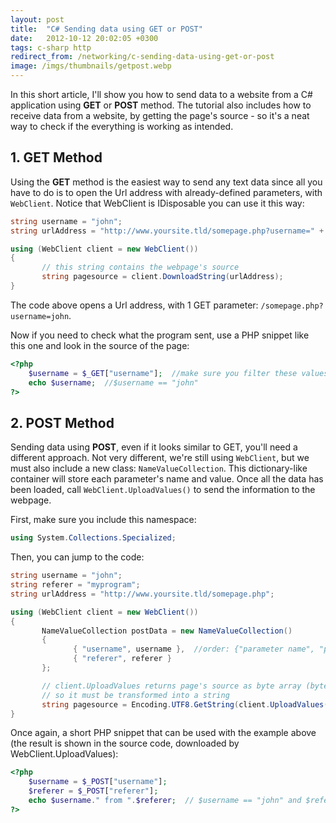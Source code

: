 ```yaml
---
layout: post
title:  "C# Sending data using GET or POST"
date:   2012-10-12 20:02:05 +0300
tags: c-sharp http
redirect_from: /networking/c-sending-data-using-get-or-post
image: /imgs/thumbnails/getpost.webp
---
```


In this short article, I'll show you how to send data to a website from a C# application using **GET** or **POST** method. The tutorial also includes how to receive data from a website, by getting the page's source - so it's a neat way to check if the everything is working as intended.

## 1\. GET Method

Using the **GET** method is the easiest way to send any text data since all you have to do is to open the Url address with already-defined parameters, with `WebClient`. Notice that WebClient is IDisposable you can use it this way:

```csharp
string username = "john";
string urlAddress = "http://www.yoursite.tld/somepage.php?username=" + username;  

using (WebClient client = new WebClient())
{
       // this string contains the webpage's source
       string pagesource = client.DownloadString(urlAddress);  
}
```

The code above opens a Url address, with 1 GET parameter: `/somepage.php?username=john`.

Now if you need to check what the program sent, use a PHP snippet like this one and look in the source of the page:

```php
<?php
    $username = $_GET["username"];  //make sure you filter these values, before showing them
    echo $username;  //$username == "john"
?>
```

## 2\. POST Method

Sending data using **POST**, even if it looks similar to GET, you'll need a different approach. Not very different, we're still using `WebClient`, but we must also include a new class: `NameValueCollection`. This dictionary-like container will store each parameter's name and value. Once all the data has been loaded, call `WebClient.UploadValues()` to send the information to the webpage.

First, make sure you include this namespace:

```csharp
using System.Collections.Specialized;
```

Then, you can jump to the code:

```csharp
string username = "john";
string referer = "myprogram";
string urlAddress = "http://www.yoursite.tld/somepage.php";

using (WebClient client = new WebClient())
{
       NameValueCollection postData = new NameValueCollection() 
       { 
              { "username", username },  //order: {"parameter name", "parameter value"}
              { "referer", referer }
       };

       // client.UploadValues returns page's source as byte array (byte[])
       // so it must be transformed into a string
       string pagesource = Encoding.UTF8.GetString(client.UploadValues(urlAddress, postData));
}
```

Once again, a short PHP snippet that can be used with the example above (the result is shown in the source code, downloaded by WebClient.UploadValues):

```php
<?php
    $username = $_POST["username"];  
    $referer = $_POST["referer"];
    echo $username." from ".$referer;  // $username == "john" and $referer == "myprogram"
?>
```